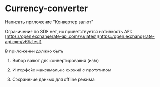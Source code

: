 # Currency-converter

Написать приложение "Конвертер валют"

Ограничение по SDK нет, но приветствуется нативность
API: [https://open.exchangerate-api.com/v6/latest](https://open.exchangerate-api.com/v6/latest)

В приложении должно быть:
1) Выбор валют для конвертирования (из/в)

2) Интерфейс максимально схожий с прототипом

3) Сохранение данных для offline режима
